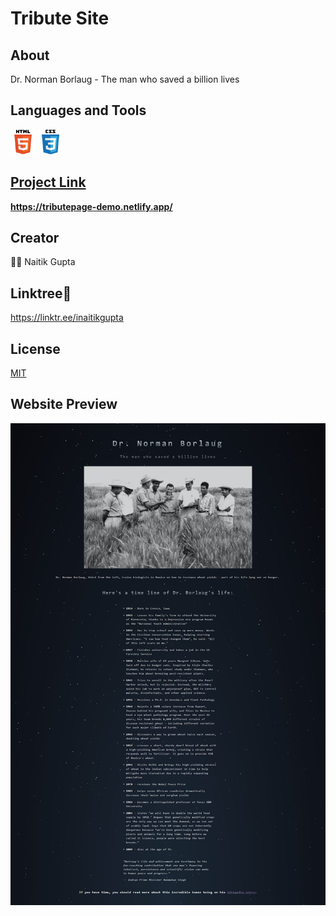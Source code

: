 # Tribute Site

## About

Dr. Norman Borlaug - The man who saved a billion lives

## Languages and Tools

<p align="left">
  <img src="https://raw.githubusercontent.com/devicons/devicon/master/icons/html5/html5-original-wordmark.svg" alt="html5"
    width="40" height="40" /> </a> <a href="https://www.adobe.com/in/products/illustrator.html" target="_blank" rel="noreferrer">
  <img src="https://raw.githubusercontent.com/devicons/devicon/master/icons/css3/css3-original-wordmark.svg" alt="css3"
    width="40" height="40" /> </a> <a href="https://www.w3.org/html/" target="_blank" rel="noreferrer"> 
</p>

## Project Link

**https://tributepage-demo.netlify.app/**

## Creator

👨‍💻 Naitik Gupta

## Linktree🌴

https://linktr.ee/inaitikgupta

## License

[MIT](https://choosealicense.com/licenses/mit/)

## Website Preview

![Alt](https://github.com/nick2498/tribute-site/blob/main/Project_Screenshot.png)
